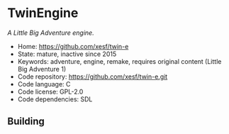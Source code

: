 # TwinEngine

_A Little Big Adventure engine._

- Home: https://github.com/xesf/twin-e
- State: mature, inactive since 2015
- Keywords: adventure, engine, remake, requires original content (Little Big Adventure 1)
- Code repository: https://github.com/xesf/twin-e.git
- Code language: C
- Code license: GPL-2.0
- Code dependencies: SDL

## Building

